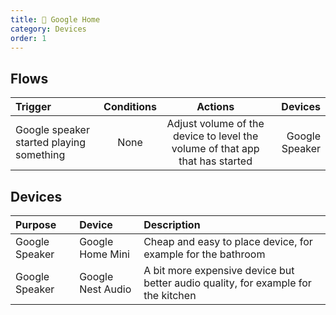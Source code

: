 ```yaml
---
title: 🎵 Google Home
category: Devices
order: 1
---
```


## Flows

| Trigger       | Conditions    | Actions | Devices |
|:------------- |:-------------:|:-------:| ------: |
| Google speaker started playing something | None | Adjust volume of the device to level the volume of that app that has started | Google Speaker

## Devices

| Purpose | Device | Description |
|:------- | :----- | :---------- |
| Google Speaker | Google Home Mini | Cheap and easy to place device, for example for the bathroom |
| Google Speaker | Google Nest Audio | A bit more expensive device but better audio quality, for example for the kitchen |
